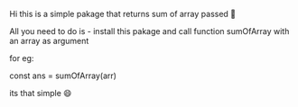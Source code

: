 Hi this is a simple pakage that returns sum of array passed 🧮

All you need to do is - install this pakage and call function sumOfArray with an array as argument 

for eg:

const ans = sumOfArray(arr)

its that simple 😄